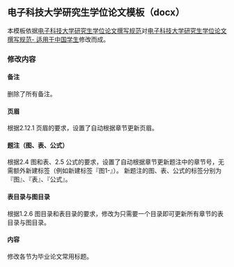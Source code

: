 ## 电子科技大学研究生学位论文模板（docx）
本模板依据[电子科技大学研究生学位论文撰写规范](https://gr.uestc.edu.cn/xiazai/114/3917)对[电子科技大学研究生学位论文撰写规范- 适用于中国学生](https://gr.uestc.edu.cn/attached/papers/257/202401/%E7%94%B5%E5%AD%90%E7%A7%91%E6%8A%80%E5%A4%A7%E5%AD%A6%E7%A0%94%E7%A9%B6%E7%94%9F%E5%AD%A6%E4%BD%8D%E8%AE%BA%E6%96%87%E6%92%B0%E5%86%99%E8%A7%84%E8%8C%83-%20%E9%80%82%E7%94%A8%E4%BA%8E%E4%B8%AD%E5%9B%BD%E5%AD%A6%E7%94%9F_171034324981.docx)修改而成。
### 修改内容
#### 备注
删除了所有备注。
#### 页眉
根据2.12.1 页眉的要求，设置了自动根据章节更新页眉。
#### 题注（图、表、公式）
根据2.4 图和表、2.5 公式的要求，设置了自动根据章节更新题注中的章节号，无需额外新建标签（例如新建标签『图1-』）。
新题注的图、表、公式的标签分别为『图』、『表』、『公式』。
#### 表目录与图目录
根据1.2.6 图目录和表目录的要求，修改为只需要一个目录即可更新所有章节的表目录与图目录。
#### 内容
修改各节为毕业论文常用标题。